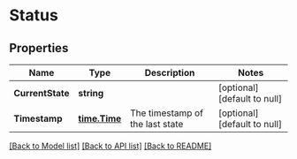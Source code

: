 # Status

## Properties
Name | Type | Description | Notes
------------ | ------------- | ------------- | -------------
**CurrentState** | **string** |  | [optional] [default to null]
**Timestamp** | [**time.Time**](time.Time.md) | The timestamp of the last state | [optional] [default to null]

[[Back to Model list]](../README.md#documentation-for-models) [[Back to API list]](../README.md#documentation-for-api-endpoints) [[Back to README]](../README.md)

